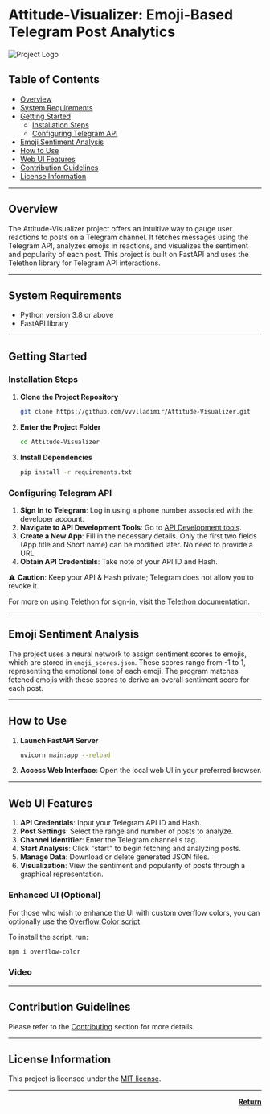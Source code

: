 <p id="top"></p>

# Attitude-Visualizer: Emoji-Based Telegram Post Analytics

![Project Logo](https://i.imgur.com/1cP0FBF.png)

## Table of Contents

- [Overview](#overview)
- [System Requirements](#system-requirements)
- [Getting Started](#getting-started)
    - [Installation Steps](#installation-steps)
    - [Configuring Telegram API](#configuring-telegram-api)
- [Emoji Sentiment Analysis](#emoji-sentiment-analysis)
- [How to Use](#how-to-use)
- [Web UI Features](#web-ui-features)
- [Contribution Guidelines](#contribution-guidelines)
- [License Information](#license-information)

---

## Overview

The Attitude-Visualizer project offers an intuitive way to gauge user reactions to posts on a Telegram channel. It
fetches messages using the Telegram API, analyzes emojis in reactions, and visualizes the sentiment and popularity of
each post. This project is built on FastAPI and uses the Telethon library for Telegram API interactions.

---

## System Requirements

- Python version 3.8 or above
- FastAPI library

---

## Getting Started

### Installation Steps

1. **Clone the Project Repository**
    ```bash
    git clone https://github.com/vvvlladimir/Attitude-Visualizer.git
    ```
2. **Enter the Project Folder**
    ```bash
    cd Attitude-Visualizer
    ```
3. **Install Dependencies**
    ```bash
    pip install -r requirements.txt
    ```

### Configuring Telegram API

1. **Sign In to Telegram**: Log in using a phone number associated with the developer account.
2. **Navigate to API Development Tools**: Go to [API Development tools](https://my.telegram.org/auth?to=apps).
3. **Create a New App**: Fill in the necessary details. Only the first two fields (App title and Short
   name) can be modified later. No need to provide a URL
4. **Obtain API Credentials**: Take note of your API ID and Hash.

⚠️ **Caution**: Keep your API & Hash private; Telegram does not allow you to revoke it.

For more on using Telethon for sign-in, visit
the [Telethon documentation](https://docs.telethon.dev/en/stable/basic/signing-in.html).

---

## Emoji Sentiment Analysis

The project uses a neural network to assign sentiment scores to emojis, which are stored in `emoji_scores.json`. These
scores range from -1 to 1, representing the emotional tone of each emoji. The program matches fetched emojis with these
scores to derive an overall sentiment score for each post.

---

## How to Use

1. **Launch FastAPI Server**
    ```bash
    uvicorn main:app --reload
    ```
2. **Access Web Interface**: Open the local web UI in your preferred browser.

---

## Web UI Features

1. **API Credentials**: Input your Telegram API ID and Hash.
2. **Post Settings**: Select the range and number of posts to analyze.
3. **Channel Identifier**: Enter the Telegram channel's tag.
4. **Start Analysis**: Click "start" to begin fetching and analyzing posts.
5. **Manage Data**: Download or delete generated JSON files.
6. **Visualization**: View the sentiment and popularity of posts through a graphical representation.

### Enhanced UI (Optional)

For those who wish to enhance the UI with custom overflow colors, you can optionally use
the [Overflow Color script](https://github.com/dimitrinicolas/overflow-color.git).

To install the script, run:

```bash
npm i overflow-color
```

### Video

---

## Contribution Guidelines

Please refer to the [Contributing](CONTRIBUTING.md) section for more details.

---

## License Information

This project is licensed under the [MIT license](LICENSE).

---

<p align="right">
  <a href="#top"><b>Return</b></a>
</p>
